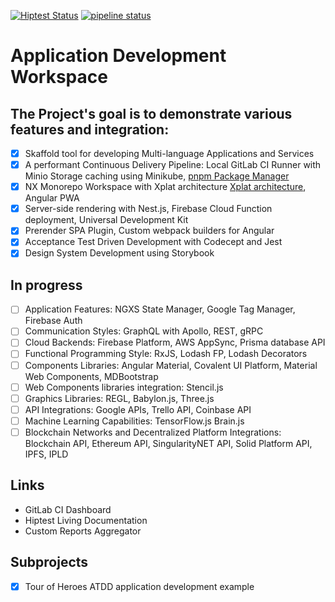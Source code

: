 [![Hiptest Status](https://app.hiptest.com/badges/folder/722126)](https://app.hiptest.com/projects/105770/test-plan/folders/722126) [![pipeline status](https://gitlab.com/bohushvitali/sandbox/badges/master/pipeline.svg)](https://gitlab.com/bohushvitali/sandbox/commits/master)

# Application Development Workspace

## The Project's goal is to demonstrate various features and integration:

- [x] Skaffold tool for developing Multi-language Applications and Services
- [x] A performant Continuous Delivery Pipeline: Local GitLab CI Runner with Minio Storage caching using Minikube, [pnpm Package Manager](https://github.com/pnpm/benchmarks-of-javascript-package-managers)
- [x] NX Monorepo Workspace with Xplat architecture [Xplat architecture](https://docs.google.com/document/d/1gUcPuHWjyO6nI3FLWCCfj-7rgAkcHUewdMYj_Izlm9U), Angular PWA
- [x] Server-side rendering with Nest.js, Firebase Cloud Function deployment, Universal Development Kit
- [x] Prerender SPA Plugin, Custom webpack builders for Angular
- [x] Acceptance Test Driven Development with Codecept and Jest
- [x] Design System Development using Storybook

## In progress

- [ ] Application Features: NGXS State Manager, Google Tag Manager, Firebase Auth
- [ ] Communication Styles: GraphQL with Apollo, REST, gRPC
- [ ] Cloud Backends: Firebase Platform, AWS AppSync, Prisma database API
- [ ] Functional Programming Style: RxJS, Lodash FP, Lodash Decorators
- [ ] Components Libraries: Angular Material, Covalent UI Platform, Material Web Components, MDBootstrap
- [ ] Web Components libraries integration: Stencil.js
- [ ] Graphics Libraries: REGL, Babylon.js, Three.js
- [ ] API Integrations: Google APIs, Trello API, Coinbase API
- [ ] Machine Learning Capabilities: TensorFlow.js Brain.js
- [ ] Blockchain Networks and Decentralized Platform Integrations: Blockchain API, Ethereum API, SingularityNET API, Solid Platform API, IPFS, IPLD

## Links

- GitLab CI Dashboard
- Hiptest Living Documentation
- Custom Reports Aggregator

## Subprojects

- [x] Tour of Heroes ATDD application development example
